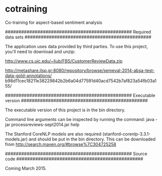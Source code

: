 # cotraining
Co-training for aspect-based sentiment analysis

###############################################
Required data sets
###############################################

The application uses data provided by third parties.  To use this project, you'll need to download and unzip:

http://www.cs.uic.edu/~liub/FBS/CustomerReviewData.zip

http://metashare.ilsp.gr:8080/repository/browse/semeval-2014-absa-test-data-gold-annotations/ b98d11cec18211e38229842b2b6a04d77591d40acd7542b7af823a54fb03a155/

###############################################
Executable version
###############################################

The executable version of this project is in the bin directory.

Command line arguments can be inspected by running the command:
java -jar processreviews-sept2014.jar help

The Stanford CoreNLP models are also required (stanford-corenlp-3.3.1-models.jar) and should be put in the bin directory.  This can be downloaded from http://search.maven.org/#browse%7C304725258

###############################################
Source code
###############################################

Coming March 2015.